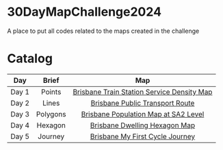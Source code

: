 # 30DayMapChallenge2024
A place to put all codes related to the maps created in the challenge

# Catalog
| Day   | Brief    | Map                                        |
| :----:| :------: | :-----------------------------------------:|
| Day 1 | Points   | [Brisbane Train Station Service Density Map](maps/Map1_BrisbaneTrainService.png) |
| Day 2 | Lines    | [Brisbane Public Transport Route](maps/Map2_BrisbanePTRoutes.png)                |
| Day 3 | Polygons | [Brisbane Population Map at SA2 Level](maps/Map3_BrisbanePopSA2.png)             |
| Day 4 | Hexagon  | [Brisbane Dwelling Hexagon Map](maps/Map4_Brisbane_Dwelling.png)                 |
| Day 5 | Journey  | [Brisbane My First Cycle Journey](maps/Map5_Brisbane_cycle_journey.png)          |


